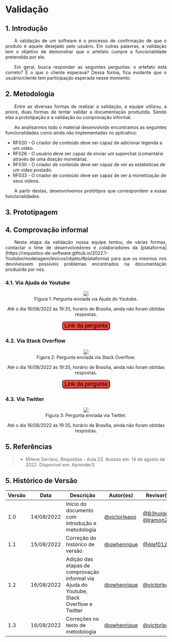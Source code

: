 # Validação

## 1. Introdução
<p align="justify">&emsp;&emsp;A validação de um software é o processo de confirmação de que o produto é aquele desejado pelo usuário. Em outras palavras, a validação tem o objetivo de demonstrar que o artefato cumpre a funcionalidade pretendida por ele.</p>

<p align="justify">&emsp;&emsp;Em geral, busca responder as seguintes perguntas: o artefato está correto? É o que o cliente esperava? Dessa forma, fica evidente que o usuário/cliente tem participação esperada nesse momento.</p>

## 2. Metodologia
<p align="justify">&emsp;&emsp;Entre as diversas formas de realizar a validação, a equipe utilizou, a priore, duas formas de tentar validar a documentação produzida. Sendo elas a prototipação e a validação ou comprovação informal.</p>

<p align="justify">&emsp;&emsp;Ao analisarmos todo o material desenvolvido encontramos as seguintes funcionalidades como ainda não implementadas no aplicativo:</p>

- RF020 - O criador de conteúdo deve ser capaz de adicionar legenda a um vídeo.
- RF026 - O usuário deve ser capaz de enviar um superchat (comentário através de uma doação monetária).
- RF030 - O criador de conteúdo deve ser capaz de ver as estatísticas de um vídeo postado.
- RF033 - O criador de conteúdo deve ser capaz de ver a monetização de seus vídeos.

<p align="justify">&emsp;&emsp;A partir destas, desenvolvemos protótipos que correspondem a essas funcionalidades.</p>

## 3. Prototipagem

## 4. Comprovação informal 

<p align="justify">&emsp;&emsp;Nesta etapa da validação nossa equipe tentou, de várias formas, contactar o time de desenvolvedores e colaboradores da [plataforma](https://requisitos-de-software.github.io/2022.1-Youtube/modelagem/lexicos/objeto/#plataforma) para que os mesmos nos devolvessem possíveis problemas encontrados na documentação produzida por nós.</p>

### 4.1. Via Ajuda do Youtube
<center>
<img src="https://raw.githubusercontent.com/Requisitos-de-Software/2022.1-Youtube/main/docs/media/validacao/validacao_contato_adp.png"/>

<figcaption>Figura 1: Pergunta enviada via Ajuda do Youtube.</figcaption>

Até o dia 16/08/2022 às 19:35, horário de Brasília, ainda não foram obtidas respostas.

<a href='https://support.google.com/youtube/thread/175430770?hl=pt-BR' target="_blank"><button style="border-radius: 8px;font-size: 18px;background-color: #f44336;">Link da pergunta</button></a>
</center>

### 4.2. Via Stack Overflow 
<center>
<img src="https://raw.githubusercontent.com/Requisitos-de-Software/2022.1-Youtube/main/docs/media/validacao/validacao_contato_so.png"/>

<figcaption>Figura 2: Pergunta enviada via Stack Overflow.</figcaption>

Até o dia 16/08/2022 às 19:35, horário de Brasília, ainda não foram obtidas respostas.

<a href='https://stackoverflow.com/questions/73380888/youtube-requirements-artifacts' target="_blank"><button style="border-radius: 8px;font-size: 18px;background-color: #f44336;">Link da pergunta</button></a>
</center>

### 4.3. Via Twitter 
<center>
<img src="https://raw.githubusercontent.com/Requisitos-de-Software/2022.1-Youtube/main/docs/media/validacao/validacao_contato_tt.jpeg"/>

<figcaption>Figura 3: Pergunta enviada via Twitter.</figcaption>

Até o dia 16/08/2022 às 19:35, horário de Brasília, ainda não foram obtidas respostas.

</center>

## 5. Referências

> - Milene Serrano, Requisitos - Aula 23. Acesso em: 14 de agosto de 2022. Disponível em: Aprender3.

## 5. Histórico de Versão
| Versão | Data | Descrição | Autor(es) | Revisor(es) |
| ------ | ---- | --------- | --------- | ----------- |
| 1.0 | 14/08/2022 | Início do documento com introdução e metodologia | <a href="https://github.com/victorleaoo" target="_blank">@victorleaoo</a> | <a href="https://github.com/B3holder2" target="_blank">@B3holder2</a>, <a href="https://github.com/lramon2001" target="_blank">@lramon2001</a> |
| 1.1    | 15/08/2022 | Correção do histórico de versão | <a href="https://github.com/owhenrique" target="_blank">@owhenrique</a> | <a href="https://github.com/Alef012" target="_blank">@Alef012</a> |
| 1.2    | 16/08/2022 | Adição das etapas de comprovação informal via Ajuda do Youtube, Stack Overflow e Twitter | <a href="https://github.com/owhenrique" target="_blank">@owhenrique</a> | <a href="https://github.com/victorleaoo" target="_blank">@victorleaoo</a> |
| 1.3    | 16/08/2022 | Correções no texto de metodologia | <a href="https://github.com/owhenrique" target="_blank">@owhenrique</a> | <a href="https://github.com/victorleaoo" target="_blank">@victorleaoo</a> |
